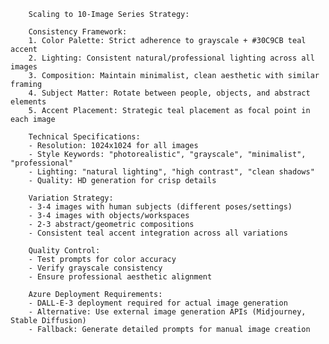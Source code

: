 
        Scaling to 10-Image Series Strategy:

        Consistency Framework:
        1. Color Palette: Strict adherence to grayscale + #30C9CB teal accent
        2. Lighting: Consistent natural/professional lighting across all images
        3. Composition: Maintain minimalist, clean aesthetic with similar framing
        4. Subject Matter: Rotate between people, objects, and abstract elements
        5. Accent Placement: Strategic teal placement as focal point in each image

        Technical Specifications:
        - Resolution: 1024x1024 for all images
        - Style Keywords: "photorealistic", "grayscale", "minimalist", "professional"
        - Lighting: "natural lighting", "high contrast", "clean shadows"
        - Quality: HD generation for crisp details

        Variation Strategy:
        - 3-4 images with human subjects (different poses/settings)
        - 3-4 images with objects/workspaces
        - 2-3 abstract/geometric compositions
        - Consistent teal accent integration across all variations

        Quality Control:
        - Test prompts for color accuracy
        - Verify grayscale consistency
        - Ensure professional aesthetic alignment
        
        Azure Deployment Requirements:
        - DALL-E-3 deployment required for actual image generation
        - Alternative: Use external image generation APIs (Midjourney, Stable Diffusion)
        - Fallback: Generate detailed prompts for manual image creation
        